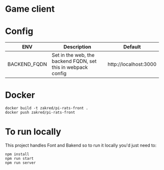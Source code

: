 # Game client

# Config

| ENV               | Description                                                  | Default               |
|-------------------|--------------------------------------------------------------|-----------------------|
| BACKEND_FQDN      | Set in the web, the backend FQDN, set this in webpack config | http://localhost:3000 |

# Docker

```shell
docker build -t zakred/pi-rats-front .
docker push zakred/pi-rats-front
```

# To run locally
This project handles Font and Bakend so to run it locally you'd just need to:
```
npm install
npm run start
npm run server
```
